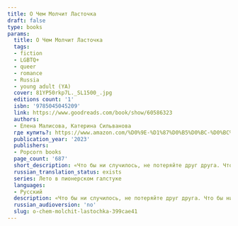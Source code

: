 ```yaml
---
title: О Чем Молчит Ласточка
draft: false
type: books
params:
  title: О Чем Молчит Ласточка
  tags:
  - fiction
  - LGBTQ+
  - queer
  - romance
  - Russia
  - young adult (YA)
  cover: 81YP50rkp7L._SL1500_.jpg
  editions count: '1'
  isbn: '9785045045209'
  link: https://www.goodreads.com/book/show/60586323
  authors:
  - Елена Малисова, Катерина Сильванова
  где купить?: https://www.amazon.com/%D0%9E-%D1%87%D0%B5%D0%BC-%D0%BC%D0%BE%D0%BB%D1%87%D0%B8%D1%82-%D0%BB%D0%B0%D1%81%D1%82%D0%BE%D1%87%D0%BA%D0%B0-Russian-ebook/dp/B0C4F2NRPS
  publication_year: '2023'
  publishers:
  - Popcorn books
  page_count: '687'
  short_description: «Что бы ни случилось, не потеряйте друг друга. Что бы ни случилось, не потеряйте себя», — повторяли они в далекой юности.
  russian_translation_status: exists
  series: Лето в пионерском галстуке
  languages:
  - Русский
  description: «Что бы ни случилось, не потеряйте друг друга. Что бы ни случилось, не потеряйте себя», — повторяли они в далекой юности. Не сбылось.Но спустя двадцать лет Володя и Юра встретились снова. Возможно ли построить будущее на руинах давно забытого прошлого? Или лучше позволить ему умереть, сделав по-настоящему ценным?..«О чем молчит Ласточка» — долгожданное продолжение бестселлера «Лето в пионерском галстуке».
  russian_audioversion: 'no'
  slug: o-chem-molchit-lastochka-399cae41
---
```

